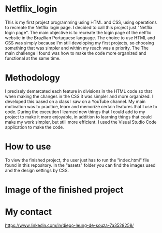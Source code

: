 # Netflix_login
This is my first project programming using HTML and CSS, using operations to recreate the Netflix login page. 
I decided to call this project just "Netflix login page". The main objective is to recreate the login page of the netflix website in the Brazilian Portuguese language. The choice to use HTML and CSS was simply because I'm still developing my first projects, so choosing something that was simpler and within my reach was a priority. The The main challenge I found was how to make the code more organized and functional at the same time.

# Methodology

I precisely demarcated each feature in divisions in the HTML code so that when making the changes in the CSS it was simpler and more organized. I developed this based on a class I saw on a YouTube channel. My main motivation was to practice, learn and memorize certain features that I use to code. During the execution I learned new things that I could add to my project to make it more enjoyable, in addition to learning things that could make my work simpler, but still more efficient.
I used the Visual Studio Code application to make the code. 

# How to use
To view the finished project, the user just has to run the "index.html" file found in this repository. In the "assets" folder you can find the images used and the design settings by CSS.

# Image of the finished project


# My contact
https://www.linkedin.com/in/diego-leung-de-souza-7a3528258/
